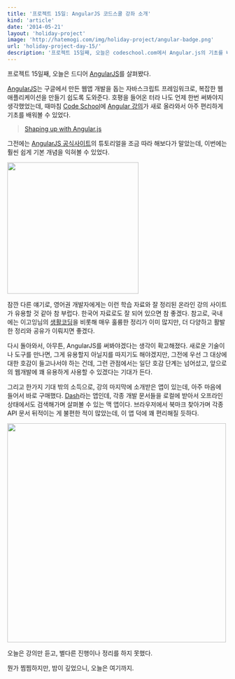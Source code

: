 ```yaml
---
title: '프로젝트 15일: AngularJS 코드스쿨 강좌 소개'
kind: 'article'
date: '2014-05-21'
layout: 'holiday-project'
image: 'http://hatemogi.com/img/holiday-project/angular-badge.png'
url: 'holiday-project-day-15/'
description: '프로젝트 15일째, 오늘은 codeschool.com에서 Angular.js의 기초를 배웠다.'
---
```


프로젝트 15일째, 오늘은 드디어 [AngularJS]를 살펴봤다. 

[AngularJS]는 구글에서 만든 웹앱 개발을 돕는 자바스크립트 프레임워크로, 복잡한 웹애플리케이션을 만들기 쉽도록 도와준다. 호평을 들어온 터라 나도 언제 한번 써봐야지 생각했었는데, 때마침 [Code School](codeschool.com)에 [Angular 강의](http://campus.codeschool.com/courses/shaping-up-with-angular-js/intro )가 새로 올라와서 아주 편리하게 기초를 배워볼 수 있었다.

> [Shaping up with Angular.js](http://campus.codeschool.com/courses/shaping-up-with-angular-js/intro)

그전에는 [AngularJS 공식사이트](https://angularjs.org/)의 튜토리얼을 조금 따라 해보다가 말았는데, 이번에는 훨씬 쉽게 기본 개념을 익혀볼 수 있었다. 

<img src="/img/holiday-project/angular-badge.png" style="width: 300px;"/>

잠깐 다른 얘기로, 영어권 개발자에게는 이런 학습 자료와 잘 정리된 온라인 강의 사이트가 유용할 것 같아 참 부럽다. 한국어 자료로도 잘 되어 있으면 참 좋겠다. 참고로, 국내에는 이고잉님의 [생활코딩](http://opentutorials.org/)을 비롯해 매우 훌륭한 정리가 이미 많지만, 더 다양하고 활발한 정리와 공유가 이뤄지면 좋겠다. 

다시 돌아와서, 아무튼, AngularJS를 써봐야겠다는 생각이 확고해졌다. 새로운 기술이나 도구를 만나면, 그게 유용할지 아닐지를 따지기도 해야겠지만, 그전에 우선 그 대상에 대한 호감이 들고나서야 하는 건데, 그런 관점에서는 일단 호감 단계는 넘어섰고, 앞으로의 웹개발에 꽤 유용하게 사용할 수 있겠다는 기대가 든다. 

그리고 한가지 기대 밖의 소득으로, 강의 마지막에 소개받은 앱이 있는데, 아주 마음에 들어서 바로 구매했다. [Dash]라는 앱인데, 각종 개발 문서들을 로컬에 받아서 오프라인 상태에서도 검색해가며 살펴볼 수 있는 맥 앱이다. 브라우저에서 북마크 찾아가며 각종 API 문서 뒤적이는 게 불편한 적이 많았는데, 이 앱 덕에 꽤 편리해질 듯하다. 

<img src="/img/holiday-project/dash.png"  style="width: 500px;"/>

오늘은 강의만 듣고, 별다른 진행이나 정리를 하지 못했다. 

뭔가 찜찜하지만, 밤이 깊었으니, 오늘은 여기까지. 

[AngularJS]: https://angularjs.org/
[Dash]: http://kapeli.com/dash

